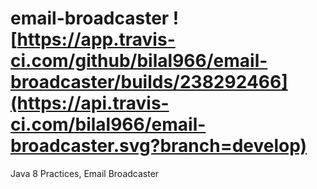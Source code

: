 # email-broadcaster ![https://app.travis-ci.com/github/bilal966/email-broadcaster/builds/238292466](https://api.travis-ci.com/bilal966/email-broadcaster.svg?branch=develop)
Java 8 Practices, Email Broadcaster
